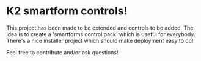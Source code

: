 K2 smartform controls!
======================

This project has been made to be extended and controls to be added. The idea is to create a 'smartforms control pack' which is useful for everybody.
There's a nice installer project which should make deployment easy to do!

Feel free to contribute and/or ask questions!